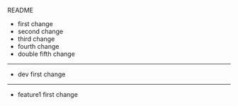 README

* first change
* second change
* third change
* fourth change
* double fifth change

***

* dev first change

***

* feature1 first change